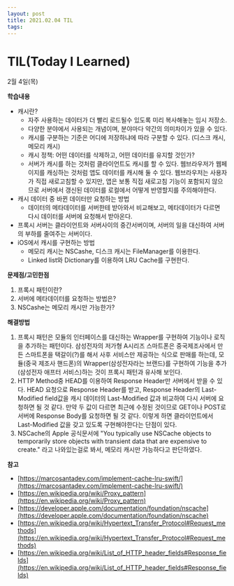 ```yaml
---
layout: post
title: 2021.02.04 TIL
tags:
---
```

# TIL(Today I Learned)

2월 4일(목)

**학습내용**

- 캐시란?
    - 자주 사용하는 데이터가 더 빨리 로드될수 있도록 미리 복사해놓는 임시 저장소.
    - 다양한 분야에서 사용되는 개념이며, 분야마다 약간의 의미차이가 있을 수 있다.
    - 캐시를 구분하는 기준은 어디에 저장하냐에 따라 구분할 수 있다. (디스크 캐시, 메모리 캐시)
    - 캐시 정책: 어떤 데이터를 삭제하고, 어떤 데이터를 유지할 것인가?
    - 서버가 캐시를 하는 것처럼 클라이언트도 캐시를 할 수 있다. 웹브라우저가 웹페이지를 캐싱하는 것처럼 앱도 데이터를 캐시해 둘 수 있다. 웹브라우저는 사용자가 직접 새로고침할 수 있지만, 앱은 보통 직접 새로고침 기능이 포함되지 않으므로 서버에서 갱신된 데이터를 로컬에서 어떻게 반영할지를 주의해야한다.
- 캐시 데이터 중 바뀐 데이터만 요청하는 방법
    - 데이터의 메타데이터를 서버한테 받아와서 비교해보고, 메타데이터가 다르면 다시 데이터를 서버에 요청해서 받아온다.
- 프록시 서버는 클라이언트와 서버사이의 중간서버이며, 서버의 일을 대신하여 서버의 부하를 줄여주는 서버이다.
- iOS에서 캐시를 구현하는 방법
    - 메모리 캐시는 NSCashe, 디스크 캐시는 FileManager를 이용한다.
    - Linked list와 Dictionary를 이용하여 LRU Cache를 구현한다.

**문제점/고민한점**

1. 프록시 패턴이란?
2. 서버에 메타데이터를 요청하는 방법은?
3. NSCashe는 메모리 캐시만 가능한가?

**해결방법**

1. 프록시 패턴은 모듈의 인터페이스를 대신하는 Wrapper를 구현하여 기능이나 로직을 추가하는 패턴이다. 삼성전자의 저가형 A시리즈 스마트폰은 중국제조사에서 만든 스마트폰을 택갈이(?)를 해서 사후 서비스만 제공하는 식으로 판매를 하는데, 모듈(중국 제조사 핸드폰)의 Wrapper(삼성전자라는 브랜드)를 구현하여 기능을 추가(삼성전자 애프터 서비스)하는 것이 프록시  패턴과 유사해 보인다.
2. HTTP Method중 HEAD를 이용하여 Response Header만 서버에서 받을 수 있다. HEAD 요청으로 Response Header를 받고,  Response Header의 Last-Modified field값을 캐시 데이터의 Last-Modified 값과 비교하여 다시 서버에 요청하면 될 것 같다. 만약 두 값이 다르면 최근에 수정된 것이므로 GET이나 POST로 서버에 Response Body를 요청하면 될 것 같다. 이렇게 하면 클라이언트에서 Last-Modified 값을 갖고 있도록 구현해야한다는 단점이 있다.
3. NSCache의 Apple 공식문서에 "You typically use NSCache objects to temporarily store objects with transient data that are expensive to create." 라고 나와있는걸로 봐서, 메모리 캐시만 가능하다고 판단하였다.

**참고**

- [https://marcosantadev.com/implement-cache-lru-swift/](https://marcosantadev.com/implement-cache-lru-swift/)
- [https://en.wikipedia.org/wiki/Proxy_pattern](https://en.wikipedia.org/wiki/Proxy_pattern)
- [https://developer.apple.com/documentation/foundation/nscache](https://developer.apple.com/documentation/foundation/nscache)
- [https://en.wikipedia.org/wiki/Hypertext_Transfer_Protocol#Request_methods](https://en.wikipedia.org/wiki/Hypertext_Transfer_Protocol#Request_methods)
- [https://en.wikipedia.org/wiki/List_of_HTTP_header_fields#Response_fields](https://en.wikipedia.org/wiki/List_of_HTTP_header_fields#Response_fields)
